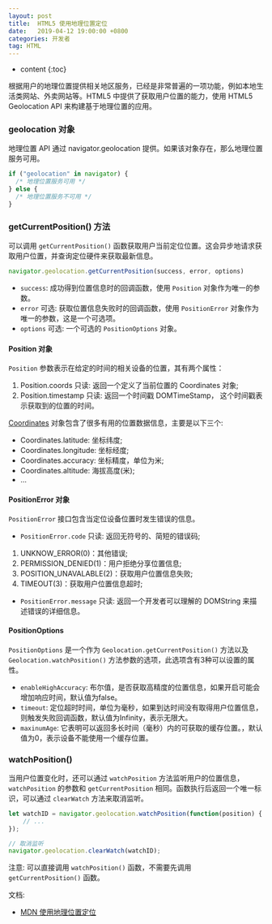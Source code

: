 ```yaml
---
layout: post
title:  HTML5 使用地理位置定位
date:   2019-04-12 19:00:00 +0800
categories: 开发者
tag: HTML
---
```


* content
{:toc}

根据用户的地理位置提供相关地区服务，已经是非常普遍的一项功能，例如本地生活类网站、外卖网站等。HTML5 中提供了获取用户位置的能力，使用 HTML5 Geolocation API 来构建基于地理位置的应用。

### geolocation 对象

地理位置 API 通过 navigator.geolocation 提供。如果该对象存在，那么地理位置服务可用。

```js
if ("geolocation" in navigator) {
  /* 地理位置服务可用 */
} else {
  /* 地理位置服务不可用 */
}
```

### getCurrentPosition() 方法

可以调用 `getCurrentPosition()` 函数获取用户当前定位位置。这会异步地请求获取用户位置，并查询定位硬件来获取最新信息。

```js
navigator.geolocation.getCurrentPosition(success, error, options)
```

- `success`: 成功得到位置信息时的回调函数，使用 `Position` 对象作为唯一的参数。 
- `error` 可选: 获取位置信息失败时的回调函数，使用 `PositionError` 对象作为唯一的参数，这是一个可选项。 
- `options` 可选: 一个可选的 `PositionOptions` 对象。

#### Position 对象

`Position` 参数表示在给定的时间的相关设备的位置，其有两个属性：

1. Position.coords 只读: 返回一个定义了当前位置的 Coordinates 对象;
2. Position.timestamp 只读: 返回一个时间戳 DOMTimeStamp， 这个时间戳表示获取到的位置的时间。

[Coordinates](https://developer.mozilla.org/zh-CN/docs/Web/API/Coordinates) 对象包含了很多有用的位置数据信息，主要是以下三个:

- Coordinates.latitude: 坐标纬度;
- Coordinates.longitude: 坐标经度;
- Coordinates.accuracy: 坐标精度，单位为米;
- Coordinates.altitude: 海拔高度(米);
- ...

#### PositionError 对象

`PositionError` 接口包含当定位设备位置时发生错误的信息。

- `PositionError.code` 只读: 返回无符号的、简短的错误码;
1. UNKNOW_ERROR(0)：其他错误;
2. PERMISSION_DENIED(1)：用户拒绝分享位置信息;
3. POSITION_UNAVALABLE(2)：获取用户位置信息失败;
4. TIMEOUT(3)：获取用户位置信息超时;
- `PositionError.message` 只读: 返回一个开发者可以理解的 DOMString 来描述错误的详细信息。

#### PositionOptions

`PositionOptions` 是一个作为 `Geolocation.getCurrentPosition()` 方法以及 `Geolocation.watchPosition()` 方法参数的选项，此选项含有3种可以设置的属性。

- `enableHighAccuracy`: 布尔值，是否获取高精度的位置信息，如果开启可能会增加响应时间，默认值为false。
- `timeout`: 定位超时时间，单位为毫秒，如果到达时间没有取得用户位置信息，则触发失败回调函数，默认值为Infinity，表示无限大。
- `maxinumAge`: 它表明可以返回多长时间（毫秒）内的可获取的缓存位置。，默认值为0，表示设备不能使用一个缓存位置。

### watchPosition()

当用户位置变化时，还可以通过 `watchPosition` 方法监听用户的位置信息，`watchPosition` 的参数和 `getCurrentPosition` 相同。函数执行后返回一个唯一标识，可以通过 `clearWatch` 方法来取消监听。

```js
let watchID = navigator.geolocation.watchPosition(function(position) {
	// ...
});

// 取消监听
navigator.geolocation.clearWatch(watchID);
```

注意: 可以直接调用 `watchPosition()` 函数，不需要先调用 `getCurrentPosition()` 函数。

文档:

- [MDN 使用地理位置定位
](https://developer.mozilla.org/zh-CN/docs/Web/API/Geolocation/Using_geolocation)